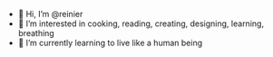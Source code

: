 - 👋 Hi, I’m @reinier
- 👀 I’m interested in cooking, reading, creating, designing, learning, breathing
- 🌱 I’m currently learning to live like a human being

<!---
reinier/reinier is a ✨ special ✨ repository because its `README.md` (this file) appears on your GitHub profile.
You can click the Preview link to take a look at your changes.
--->
